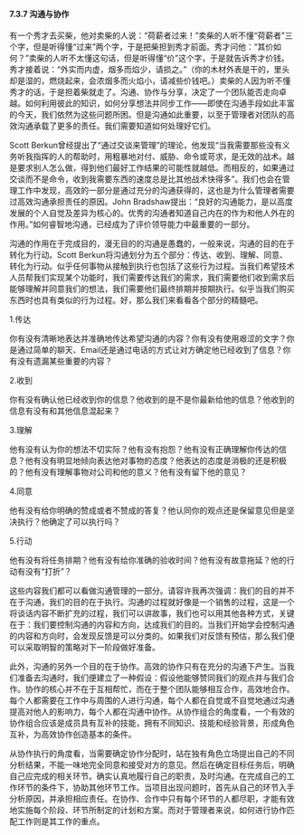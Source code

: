 #### 7.3.7 沟通与协作

有一个秀才去买柴，他对卖柴的人说：“荷薪者过来！”卖柴的人听不懂“荷薪者”三个字，但是听得懂“过来”两个字，于是把柴担到秀才前面。秀才问他：“其价如何？”卖柴的人听不太懂这句话，但是听得懂“价”这个字，于是就告诉秀才价钱。秀才接着说：“外实而内虚，烟多而焰少，请损之。”（你的木材外表是干的，里头却是湿的，燃烧起来，会浓烟多而火焰小，请减些价钱吧。）卖柴的人因为听不懂秀才的话，于是担着柴就走了。沟通、协作与分享，决定了一个团队能否走向卓越。如何利用彼此的知识，如何分享想法并同步工作——即使在沟通手段如此丰富的今天，我们依然为这些问题所困。但是沟通如此重要，以至于管理者对团队的高效沟通承载了更多的责任。我们需要知道如何处理好它们。

Scott Berkun曾经提出了“通过交谈来管理”的理论，他发现“当我需要那些没有义务听我指挥的人的帮助时，用粗暴地对付、威胁、命令或苛求，是无效的战术。越是要求别人怎么做，得到他们最好工作结果的可能性就越低。而相反的，如果通过交谈而不是命令，收到我需要东西的速度总是比其他战术快得多”。我们也会在管理工作中发现，高效的一部分是通过充分的沟通获得的，这也是为什么管理者需要过高效沟通承担责任的原因。John Bradshaw提出：“良好的沟通能力，是以高度发展的个人自觉及差异为核心的。优秀的沟通者知道自己内在的作为和他人外在的作用。”如何睿智地沟通，已经成为了评价领导能力中最重要的一部分。

沟通的作用在于完成目的，漫无目的的沟通是愚蠢的，一般来说，沟通的目的在于转化为行动。Scott Berkun将沟通划分为五个部分：传达、收到、理解、同意、转化为行动。似乎任何事物从接触到执行也包括了这些行为过程。当我们希望技术人员帮我们实现某个功能时，我们需要传达我们的需求，我们需要他们收到需求后能够理解并同意我们的想法，我们需要他们最终排期并按期执行。似乎当我们购买东西时也具有类似的行为过程。好，那么我们来看看各个部分的精髓吧。

1.传达

你有没有清晰地表达并准确地传达希望沟通的内容？你有没有使用艰涩的文字？你是通过简单的聊天、Email还是通过电话的方式让对方确定他已经收到了信息？你有没有遗漏某些重要的内容？

2.收到

你有没有确认他已经收到你的信息？他收到的是不是你最新给他的信息？他收到的信息有没有和其他信息混起来？

3.理解

他有没有认为你的想法不切实际？他有没有抱怨？他有没有正确理解你传达的信息？他有没有明显地倾向表达他对事物的态度？他表达的态度是消极的还是积极的？他有没有理解事物对公司和他的意义？他有没有留下他的意见？

4.同意

他有没有给你明确的赞成或者不赞成的答复？他认同你的观点还是保留意见但是坚决执行？他确定了可以执行吗？

5.行动

他有没有将任务排期？他有没有给你准确的验收时间？他有没有故意拖延？他的行动有没有“打折”？

这些内容我们都可以看做沟通管理的一部分。请容许我再次强调：我们的目的并不在于沟通，我们的目的在于执行。沟通的过程就好像是一个销售的过程，这是一个将谈话内容不断扩充的过程，我们可以讲故事，我们也可以用其他各种方式，关键在于：我们要控制沟通的内容和方向，达成我们的目的。当我们开始学会控制沟通的内容和方向时，会发现反馈是可以分类的。如果我们对反馈有预估，那么我们便可以采取明智的策略对下一阶段做好准备。

此外，沟通的另外一个目的在于协作。高效的协作只有在充分的沟通下产生。当我们准备去沟通时，我们便建立了一种假设：假设他能够赞同我们的观点并与我们合作。协作的核心并不在于互相帮忙，而在于整个团队能够相互合作，高效地合作。每个人都需要在工作中与周围的人进行沟通，每个人都在自觉或不自觉地通过沟通提高对他人的影响力，每个人都在沟通中协作。从协作组合的角度看，一个有效的协作组合应该是成员具有互补的技能，拥有不同知识、技能和经验背景，形成角色互补，为高效协作创造基本的条件。

从协作执行的角度看，当需要确定协作分配时，站在独有角色立场提出自己的不同分析结果，不能一味地完全同意和接受对方的意见。然后在确定目标任务后，明确自己应完成的相关环节。确实认真地履行自己的职责，及时沟通。在完成自己的工作环节的条件下，协助其他环节工作。当项目出现问题时，首先从自己的环节入手分析原因，并承担相应责任。在协作、合作中只有每个环节的人都尽职，才能有效地实施每个阶段、环节所制定的计划和方案。而对于管理者来说，如何进行协作匹配工作则是其工作的重点。
